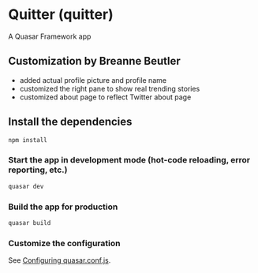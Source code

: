 # Quitter (quitter)

A Quasar Framework app

## Customization by Breanne Beutler
- added actual profile picture and profile name
- customized the right pane to show real trending stories
- customized about page to reflect Twitter about page

## Install the dependencies
```bash
npm install
```

### Start the app in development mode (hot-code reloading, error reporting, etc.)
```bash
quasar dev
```


### Build the app for production
```bash
quasar build
```

### Customize the configuration
See [Configuring quasar.conf.js](https://quasar.dev/quasar-cli/quasar-conf-js).
